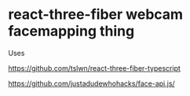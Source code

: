 # react-three-fiber webcam facemapping thing

Uses

https://github.com/tslwn/react-three-fiber-typescript

https://github.com/justadudewhohacks/face-api.js/
